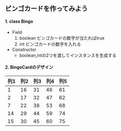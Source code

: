 ## ビンゴカードを作ってみよう

#### 1. class Bingo
- Field
	1. boolean ビンゴカードの数字が当たればtrue
	1. int ビンゴカードの数字を入れる
- Constructor
	- boolean,intの2つを渡してインスタンスを生成する

#### 2. BingoCardのデザイン

|列1|列2|列3|列4|列5|
|---|---|---|---|---|
|1|16|31|46|61|
|2|17|32|47|62|
|7|22|38|53|68|
|14|29|44|59|74|
|15|30|45|60|75|
